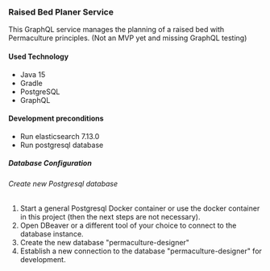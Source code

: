 ### Raised Bed Planer Service

This GraphQL service manages the planning of a raised bed with Permaculture principles.
(Not an MVP yet and missing GraphQL testing)

#### Used Technology

- Java 15
- Gradle
- PostgreSQL
- GraphQL

#### Development preconditions

- Run elasticsearch 7.13.0
- Run postgresql database

##### Database Configuration

###### Create new Postgresql database

1. Start a general Postgresql Docker container or use the docker container in this project (then the next steps are not necessary).
2. Open DBeaver or a different tool of your choice to connect to the database instance.
3. Create the new database "permaculture-designer"
4. Establish a new connection to the database "permaculture-designer" for development.
